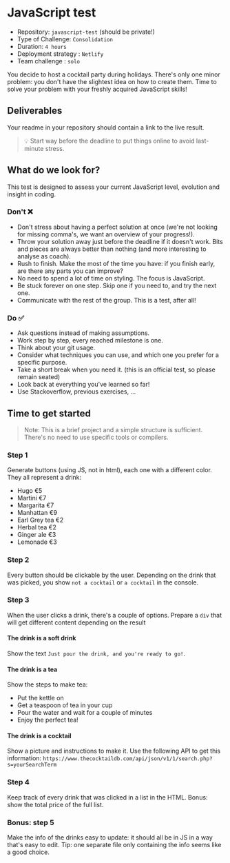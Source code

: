 # JavaScript test

- Repository: `javascript-test` (should be private!)
- Type of Challenge: `Consolidation`
- Duration: `4 hours`
- Deployment strategy : `Netlify`
- Team challenge : `solo`

You decide to host a cocktail party during holidays.
There's only one minor problem: you don't have the slightest idea on how to create them.
Time to solve your problem with your freshly acquired JavaScript skills!

## Deliverables

Your readme in your repository should contain a link to the live result.

> 💡 Start way before the deadline to put things online to avoid last-minute stress.

## What do we look for?

This test is designed to assess your current JavaScript level, evolution and insight in coding.

### Don't ❌
- Don't stress about having a perfect solution at once (we're not looking for missing comma's, we want an overview of your progress!).
- Throw your solution away just before the deadline if it doesn't work. Bits and pieces are always better than nothing (and more interesting to analyse as coach).
- Rush to finish. Make the most of the time you have: if you finish early, are there any parts you can improve?
- No need to spend a lot of time on styling. The focus is JavaScript.
- Be stuck forever on one step. Skip one if you need to, and try the next one.
- Communicate with the rest of the group. This is a test, after all!

### Do ✅
- Ask questions instead of making assumptions.
- Work step by step, every reached milestone is one.
- Think about your git usage.
- Consider what techniques you can use, and which one you prefer for a specific purpose.
- Take a short break when you need it. (this is an official test, so please remain seated)
- Look back at everything you've learned so far!
- Use Stackoverflow, previous exercises, ...

## Time to get started

> Note: This is a brief project and a simple structure is sufficient.
> There's no need to use specific tools or compilers.

### Step 1

Generate buttons (using JS, not in html), each one with a different color. They all represent a drink:
- Hugo €5
- Martini €7
- Margarita €7
- Manhattan €9
- Earl Grey tea €2
- Herbal tea €2
- Ginger ale €3
- Lemonade €3

### Step 2

Every button should be clickable by the user.
Depending on the drink that was picked, you show `not a cocktail` or `a cocktail` in the console.

### Step 3

When the user clicks a drink, there's a couple of options.
Prepare a `div` that will get different content depending on the result

#### The drink is a soft drink

Show the text `Just pour the drink, and you're ready to go!`.

#### The drink is a tea

Show the steps to make tea:
- Put the kettle on
- Get a teaspoon of tea in your cup
- Pour the water and wait for a couple of minutes
- Enjoy the perfect tea!

#### The drink is a cocktail

Show a picture and instructions to make it.
Use the following API to get this information: `https://www.thecocktaildb.com/api/json/v1/1/search.php?s=yourSearchTerm`

### Step 4

Keep track of every drink that was clicked in a list in the HTML.
Bonus: show the total price of the full list.

### Bonus: step 5

Make the info of the drinks easy to update: it should all be in JS in a way that's easy to edit.
Tip: one separate file only containing the info seems like a good choice.